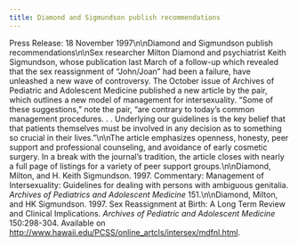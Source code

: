 ```yaml
---
title: Diamond and Sigmundson publish recommendations
---
```


Press Release: 18 November 1997\n\nDiamond and Sigmundson publish recommendations\n\nSex researcher Milton Diamond and psychiatrist Keith Sigmundson, whose publication last March of a follow-up which revealed that the sex reassignment of &#8220;John/Joan&#8221; had been a failure, have unleashed a new wave of controversy. The October issue of Archives of Pediatric and Adolescent Medicine published a new article by the pair, which outlines a new model of management for intersexuality. &#8220;Some of these suggestions,&#8221; note the pair, &#8220;are contrary to today&#8217;s common management procedures. . . Underlying our guidelines is the key belief that that patients themselves must be involved in any decision as to something so crucial in their lives.&#8221;\n\nThe article emphasizes openness, honesty, peer support and professional counseling, and avoidance of early cosmetic surgery. In a break with the journal&#8217;s tradition, the article closes with nearly a full page of listings for a variety of peer support groups.\n\nDiamond, Milton, and H. Keith Sigmundson. 1997. Commentary: Management of Intersexuality: Guidelines for dealing with persons with ambiguous genitalia. _Archives of Pediatrics and Adolescent Medicine_ 151.\n\nDiamond, Milton, and HK Sigmundson. 1997. Sex Reassignment at Birth: A Long Term Review and Clinical Implications. _Archives of Pediatric and Adolescent Medicine_ 150:298-304. Available on <A HREF="http://www.hawaii.edu/PCSS/online_artcls/intersex/mdfnl.html">http://www.hawaii.edu/PCSS/online_artcls/intersex/mdfnl.html</A>.